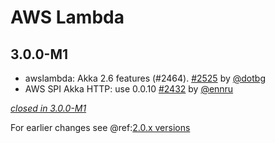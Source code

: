 # AWS Lambda

## 3.0.0-M1

- awslambda: Akka 2.6 features (#2464). [#2525](https://github.com/akka/alpakka/issues/2525) by [@dotbg](https://github.com/dotbg)
- AWS SPI Akka HTTP: use 0.0.10 [#2432](https://github.com/akka/alpakka/issues/2432) by [@ennru](https://github.com/ennru)

[*closed in 3.0.0-M1*](https://github.com/akka/alpakka/issues?q=is%3Aclosed+milestone%3A3.0.0-M1+label%3Ap%3Aaws-lambda)

For earlier changes see @ref:[2.0.x versions](../2.0.x/awslambda.md)
